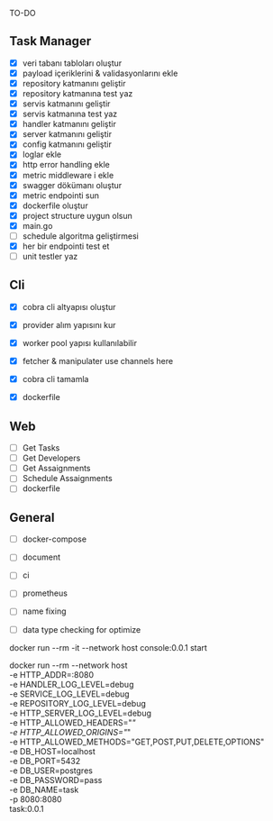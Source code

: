 TO-DO

## Task Manager
- [x] veri tabanı tabloları oluştur
- [x] payload içeriklerini & validasyonlarını ekle
- [x] repository katmanını geliştir
- [x] repository katmanına test yaz
- [x] servis katmanını geliştir
- [x] servis katmanına test yaz
- [x] handler katmanını geliştir
- [x] server katmanını geliştir
- [x] config katmanını geliştir
- [x] loglar ekle
- [x] http error handling ekle
- [x] metric middleware i ekle
- [x] swagger dökümanı oluştur
- [x] metric endpointi sun
- [x] dockerfile oluştur
- [x] project structure uygun olsun
- [x] main.go
- [ ] schedule algoritma geliştirmesi
- [x] her bir endpointi test et
- [ ] unit testler yaz

## Cli
- [x] cobra cli altyapısı oluştur
- [x] provider alım yapısını kur
- [x] worker pool yapısı kullanılabilir
- [x] fetcher & manipulater use channels here
- [x] cobra cli tamamla
- [x] dockerfile


## Web
- [ ] Get Tasks
- [ ] Get Developers
- [ ] Get Assaignments
- [ ] Schedule Assaignments
- [ ] dockerfile

## General
- [ ] docker-compose
- [ ] document
- [ ] ci
- [ ] prometheus
- [ ] name fixing
- [ ] data type checking for optimize


docker run --rm -it --network host console:0.0.1 start  

docker run --rm --network host  \
  -e HTTP_ADDR=:8080 \
  -e HANDLER_LOG_LEVEL=debug \
  -e SERVICE_LOG_LEVEL=debug \
  -e REPOSITORY_LOG_LEVEL=debug \
  -e HTTP_SERVER_LOG_LEVEL=debug \
  -e HTTP_ALLOWED_HEADERS="*" \
  -e HTTP_ALLOWED_ORIGINS="*" \
  -e HTTP_ALLOWED_METHODS="GET,POST,PUT,DELETE,OPTIONS" \
  -e DB_HOST=localhost \
  -e DB_PORT=5432 \
  -e DB_USER=postgres \
  -e DB_PASSWORD=pass \
  -e DB_NAME=task \
  -p 8080:8080 \
  task:0.0.1